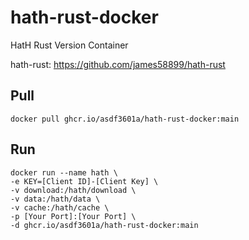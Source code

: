 # hath-rust-docker

HatH Rust Version Container

hath-rust: https://github.com/james58899/hath-rust

## Pull

```
docker pull ghcr.io/asdf3601a/hath-rust-docker:main
```

## Run

```
docker run --name hath \
-e KEY=[Client ID]-[Client Key] \
-v download:/hath/download \
-v data:/hath/data \
-v cache:/hath/cache \
-p [Your Port]:[Your Port] \
-d ghcr.io/asdf3601a/hath-rust-docker:main
```